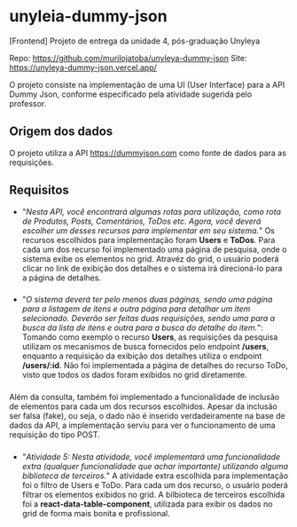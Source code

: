 # unyleia-dummy-json
[Frontend] Projeto de entrega da unidade 4, pós-graduação Unyleya

Repo: https://github.com/murilojatoba/unyleya-dummy-json
Site: https://unyleya-dummy-json.vercel.app/


O projeto consiste na implementação de uma UI (User Interface) para a API Dummy Json, conforme especificado pela atividade sugerida pelo professor.

## Origem dos dados
O projeto utiliza a API https://dummyjson.com como fonte de dados para as requisições.

## Requisitos
* "*Nesta API, você encontrará algumas rotas para utilização, como rota de Produtos, Posts, Comentários, ToDos etc. Agora, você deverá escolher um desses recursos para implementar em seu sistema.*"
Os recursos escolhidos para implementação foram **Users** e **ToDos**.
Para cada um dos recurso foi implementado uma página de pesquisa, onde o sistema exibe os elementos no grid.
Atravéz do grid, o usuário poderá clicar no link de exibição dos detalhes e o sistema irá direcioná-lo para a página de detalhes.
###

* "*O sistema deverá ter pelo menos duas páginas, sendo uma página para a listagem de itens e outra página para detalhar um item selecionado. 
Deverão ser feitas duas requisições, sendo uma para a busca da lista de itens e outra para a busca do detalhe do item.*":
Tomando como exemplo o recurso **Users**, as requisições da pesquisa utilizam os mecanismos de busca fornecidos pelo endpoint **/users**, enquanto a requisição da exibição dos detalhes utiliza o endpoint **/users/:id**.
Não foi implementada a página de detalhes do recurso ToDo, visto que todos os dados foram exibidos no grid diretamente.

###
Além da consulta, também foi implementado a funcionalidade de inclusão de elementos para cada um dos recursos escolhidos.
Apesar da inclusão ser falsa (fake), ou seja, o dado não é inserido verdadeiramente na base de dados da API, a implementação serviu para ver o funcionamento de uma requisição do tipo POST.

###
* "*Atividade 5: Nesta atividade, você implementará uma funcionalidade extra (qualquer funcionalidade que achar importante) utilizando alguma biblioteca de terceiros.*"
A atividade extra escolhida para implementação foi o filtro de Users e ToDo.
Para cada um dos recurso, o usuário poderá filtrar os elementos exibidos no grid.
A bilbioteca de terceiros escolhida foi a **react-data-table-component**, utilizada para exibir os dados no grid de forma mais bonita e profissional.